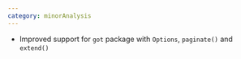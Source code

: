 ```yaml
---
category: minorAnalysis
---
```

* Improved support for `got` package with `Options`, `paginate()` and `extend()`
